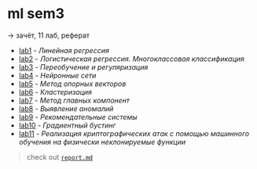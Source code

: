 # ml sem3

-> зачёт, 11 лаб, реферат

- [lab1](/ml/sem3/lab1) - _Линейная регрессия_
- [lab2](/ml/sem3/lab2) - _Логистическая регрессия. Многоклассовая классификация_
- [lab3](/ml/sem3/lab3) - _Переобучение и регуляризация_
- [lab4](/ml/sem3/lab4) - _Нейронные сети_
- [lab5](/ml/sem3/lab5) - _Метод опорных векторов_
- [lab6](/ml/sem3/lab6) - _Кластеризация_
- [lab7](/ml/sem3/lab7) - _Метод главных компонент_
- [lab8](/ml/sem3/lab8) - _Выявление аномалий_
- [lab9](/ml/sem3/lab9) - _Рекомендательные системы_
- [lab10](/ml/sem3/lab10) - _Градиентный бустинг_
- [lab11](/ml/sem3/lab11) - _Реализация криптографических атак с помощью машинного обучения на физически неклонируемые функции_

> check out [`report.md`](/ml/sem3/report.md)

